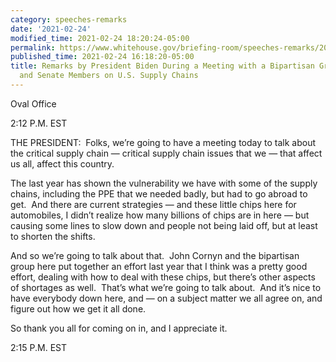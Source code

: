 ```yaml
---
category: speeches-remarks
date: '2021-02-24'
modified_time: 2021-02-24 18:20:24-05:00
permalink: https://www.whitehouse.gov/briefing-room/speeches-remarks/2021/02/24/remarks-by-president-biden-during-a-meeting-with-a-bipartisan-group-of-house-and-senate-members-on-u-s-supply-chains/
published_time: 2021-02-24 16:18:20-05:00
title: Remarks by President Biden During a Meeting with a Bipartisan Group of House
  and Senate Members on U.S. Supply Chains
---
```

 
Oval Office

2:12 P.M. EST

THE PRESIDENT:  Folks, we’re going to have a meeting today to talk about
the critical supply chain — critical supply chain issues that we — that
affect us all, affect this country. 

The last year has shown the vulnerability we have with some of the
supply chains, including the PPE that we needed badly, but had to go
abroad to get.  And there are current strategies — and these little
chips here for automobiles, I didn’t realize how many billions of chips
are in here — but causing some lines to slow down and people not being
laid off, but at least to shorten the shifts.

And so we’re going to talk about that.  John Cornyn and the bipartisan
group here put together an effort last year that I think was a pretty
good effort, dealing with how to deal with these chips, but there’s
other aspects of shortages as well.  That’s what we’re going to talk
about.  And it’s nice to have everybody down here, and — on a subject
matter we all agree on, and figure out how we get it all done.

So thank you all for coming on in, and I appreciate it.

2:15 P.M. EST
